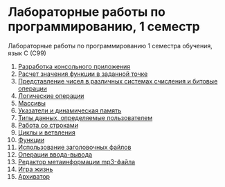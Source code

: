 # Лабораторные работы по программированию, 1 семестр
Лабораторные работы по программированию 1 семестра обучения, язык C (C99)

1. [Разработка консольного приложения](https://github.com/kuzznya/ProgLabsCLang1Sem/blob/master/Lab1/1.c)
2. [Расчет значения функции в заданной точке](https://github.com/kuzznya/ProgLabsCLang1Sem/blob/master/Lab2/2.c)
3. [Представление чисел в различных системах счисления и битовые операции](https://github.com/kuzznya/ProgLabsCLang1Sem/blob/master/Lab3/3.c)
4. [Логические операции](https://github.com/kuzznya/ProgLabsCLang1Sem/blob/master/Lab4/4.c)
5. [Массивы](https://github.com/kuzznya/ProgLabsCLang1Sem/blob/master/Lab5/5.c)
6. [Указатели и динамическая память](https://github.com/kuzznya/ProgLabsCLang1Sem/blob/master/Lab6/6.c)
7. [Типы данных, определяемые пользователем](https://github.com/kuzznya/ProgLabsCLang1Sem/blob/master/Lab7/7.c)
8. [Работа со строками](https://github.com/kuzznya/ProgLabsCLang1Sem/blob/master/Lab8/8.c)
9. [Циклы и ветвления]()
10. [Функции]()
11. [Использование заголовочных файлов]()
12. [Операции ввода-вывода]()
13. [Редактор метаинформации mp3-файла]()
14. [Игра жизнь]()
15. [Архиватор]()
